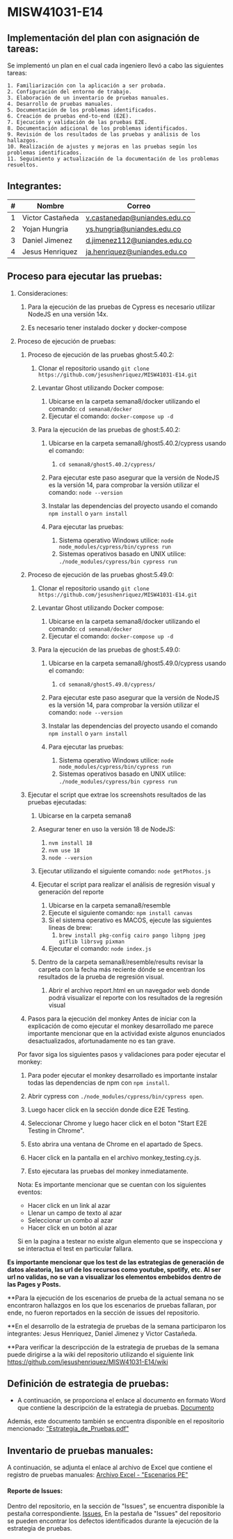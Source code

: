 # MISW41031-E14

##  Implementación del plan con asignación de tareas:

Se implementó un plan en el cual cada ingeniero llevó a cabo las siguientes tareas:

```
1. Familiarización con la aplicación a ser probada.
2. Configuración del entorno de trabajo.
3. Elaboración de un inventario de pruebas manuales.
4. Desarrollo de pruebas manuales.
5. Documentación de los problemas identificados.
6. Creación de pruebas end-to-end (E2E).
7. Ejecución y validación de las pruebas E2E.
8. Documentación adicional de los problemas identificados.
9. Revisión de los resultados de las pruebas y análisis de los hallazgos.
10. Realización de ajustes y mejoras en las pruebas según los problemas identificados.
11. Seguimiento y actualización de la documentación de los problemas resueltos.
```

## Integrantes:

| # | Nombre             | Correo                          |
| - | ------------------ | ------------------------------- |
| 1 | Victor Castañeda   | v.castanedap@uniandes.edu.co    |
| 2 | Yojan Hungria      | ys.hungria@uniandes.edu.co      |
| 3 | Daniel Jimenez     | d.jimenez112@uniandes.edu.co    |
| 4 | Jesus Henriquez    | ja.henriquez@uniandes.edu.co    |

## Proceso para ejecutar las pruebas:
1. Consideraciones:
   
   1. Para la ejecución de las pruebas de Cypress es necesario utilizar NodeJS en una versión 14x.
   
   2. Es necesario tener instalado docker y docker-compose 

2. Proceso de ejecución de pruebas:
   1. Proceso de ejecución de las pruebas ghost:5.40.2:
      1. Clonar el repositorio usando `git clone https://github.com/jesushenriquez/MISW41031-E14.git`
      
      2. Levantar Ghost utilizando Docker compose:
         1. Ubicarse en la carpeta semana8/docker utilizando el comando: `cd semana8/docker`
         2. Ejecutar el comando: `docker-compose up -d`
      
      3. Para la ejecución de las pruebas de ghost:5.40.2: 
         1. Ubicarse en la carpeta semana8/ghost5.40.2/cypress usando el comando:
            1. `cd semana8/ghost5.40.2/cypress/`
      
         2. Para ejecutar este paso asegurar que la versión de NodeJS es la versión 14, para comprobar la versión utilizar el comando: `node --version`
      
         3. Instalar las dependencias del proyecto usando el comando `npm install` o `yarn install`
      
         4. Para ejecutar las pruebas:
            1. Sistema operativo Windows utilice: `node node_modules/cypress/bin/cypress run`
            2. Sistemas operativos basado en UNIX utilice: `./node_modules/cypress/bin cypress run`

   2. Proceso de ejecución de las pruebas ghost:5.49.0:
      1. Clonar el repositorio usando `git clone https://github.com/jesushenriquez/MISW41031-E14.git`
      
      2. Levantar Ghost utilizando Docker compose:
         1. Ubicarse en la carpeta semana8/docker utilizando el comando: `cd semana8/docker`
         2. Ejecutar el comando: `docker-compose up -d`
      
      3. Para la ejecución de las pruebas de ghost:5.49.0: 
         1. Ubicarse en la carpeta semana8/ghost5.49.0/cypress usando el comando:
            1. `cd semana8/ghost5.49.0/cypress/`
      
         2. Para ejecutar este paso asegurar que la versión de NodeJS es la versión 14, para comprobar la versión utilizar el comando: `node --version`
      
         3. Instalar las dependencias del proyecto usando el comando `npm install` o `yarn install`
      
         4. Para ejecutar las pruebas:
            1. Sistema operativo Windows utilice: `node node_modules/cypress/bin/cypress run`
            2. Sistemas operativos basado en UNIX utilice: `./node_modules/cypress/bin cypress run`

   3. Ejecutar el script que extrae los screenshots resultados de las pruebas ejecutadas:
         1. Ubicarse en la carpeta semana8
      
         2. Asegurar tener en uso la versión 18 de NodeJS:
            1. `nvm install 18`
            2. `nvm use 18`
            3. `node --version`
      
         3. Ejecutar utilizando el siguiente comando: `node getPhotos.js`
      
      1. Ejecutar el script para realizar el análisis de regresión visual y generación del reporte
         1. Ubicarse en la carpeta semana8/resemble
         2. Ejecute el siguiente comando: `npm install canvas`
         3. Si el sistema operativo es MACOS, ejecute las siguientes lineas de brew:
            1. `brew install pkg-config cairo pango libpng jpeg giflib librsvg pixman`
         4. Ejecutar el comando: `node index.js`
      
      2. Dentro de la carpeta semana8/resemble/results revisar la carpeta con la fecha más reciente dónde se encentran los resultados de la prueba de regresión visual.
         1. Abrir el archivo report.html en un navegador web donde podrá visualizar el reporte con los resultados de la regresión visual


   6. Pasos para la ejecución del monkey
   Antes de iniciar con la explicación de como ejecutar el monkey desarrollado me parece importante mencionar que en la actividad existe algunos enunciados desactualizados, afortunadamente no es tan grave.

   Por favor siga los siguientes pasos y validaciones para poder ejecutar el monkey:

      1. Para poder ejecutar el monkey desarrollado es importante instalar todas las dependencias de npm con `npm install`.

      2. Abrir cypress con `./node_modules/cypress/bin/cypress open`.
      3. Luego hacer click en la sección donde dice E2E Testing.
      4.  Seleccionar Chrome y luego hacer click en el boton "Start E2E Testing in Chrome".
      5.  Esto abrira una ventana de Chrome en el apartado de Specs.
      6.  Hacer click en la pantalla en el archivo monkey_testing.cy.js.
      7.  Esto ejecutara las pruebas del monkey inmediatamente.

      Nota: Es importante mencionar que se cuentan con los siguientes eventos:
      - Hacer click en un link al azar
      - Llenar un campo de texto al azar
      - Seleccionar un combo al azar
      - Hacer click en un botón al azar

      Si en la pagina a testear no existe algun elemento que se inspecciona y se interactua el test en particular fallara.

**Es importante mencionar que los test de las estrategias de generación de datos aleatoria, las url de los recursos como youtube, spotify, etc. Al ser url no validas, no se van a visualizar los elementos embebidos dentro de las Pages y Posts.**

**Para la ejecución de los escenarios de prueba de la actual semana no se encontraron hallazgos en los que los escenarios de pruebas fallaran, por ende, no fueron reportados en la sección de issues del repositorio.

**En el desarrollo de la estrategia de pruebas de la semana participaron los integrantes: Jesus Henriquez, Daniel Jimenez y Victor Castañeda.

**Para verificar la descripcción de la estrategia de pruebas de la semana puede dirigirse a la wiki del repositorio utilizando el siguiente link https://github.com/jesushenriquez/MISW41031-E14/wiki

##  Definición de estrategia de pruebas:

* A continuación, se proporciona el enlace al documento en formato Word que contiene la descripción de la estrategia de pruebas. [Documento](https://uniandes-my.sharepoint.com/:w:/g/personal/ja_henriquez_uniandes_edu_co/EUStt9qj34dPoJzgAeIsAKEB5omaXX4KnhNO0w6APXTZkw?e=XCd4fE)

Además, este documento también se encuentra disponible en el repositorio mencionado: ["Estrategia_de_Pruebas.pdf"]()

## Inventario de pruebas manuales:

A continuación, se adjunta el enlace al archivo de Excel que contiene el registro de pruebas manuales: [Archivo Excel - "Escenarios PE"](https://uniandes-my.sharepoint.com/:x:/r/personal/ja_henriquez_uniandes_edu_co/_layouts/15[…]s-exploratorias.xlsx&action=default&mobileredirect=true)

#### Reporte de Issues:

Dentro del repositorio, en la sección de "Issues", se encuentra disponible la pestaña correspondiente. [Issues](https://github.com/jesushenriquez/MISW41031-E14/issues), En la pestaña de "Issues" del repositorio se pueden encontrar los defectos identificados durante la ejecución de la estrategia de pruebas.





